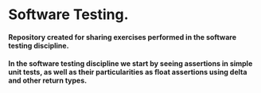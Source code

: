 # Software Testing.
 
#### Repository created for sharing exercises performed in the software testing discipline.
#### In the software testing discipline we start by seeing assertions in simple unit tests, as well as their particularities as float assertions using delta and other return types.

